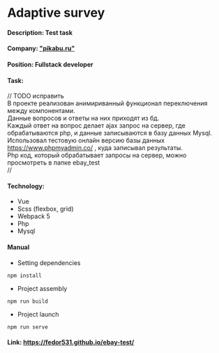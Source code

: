 # Adaptive survey
#### Description: Test task
#### Company:  ["pikabu.ru"](https://pikabu.ru/)
#### Position: Fullstack developer 
#### Task: 
// TODO исправить <br/>
В проекте реализован анимириванный функционал переключения между компонентами. <br/>
Данные вопросов и ответы на них приходят из бд. <br/>
Каждый ответ на вопрос делает ajax запрос на сервер, где обрабатываются php, и данные записываются в базу данных Mysql. <br/>
Использовал тестовую онлайн версию базы данных https://www.phpmyadmin.co/ , куда записывал результаты. <br/>
Php код, который обрабатывает запросы на сервер, можно просмотреть в папке ebay_test <br/>
//
#### Technology:
* Vue 
* Scss (flexbox, grid)
* Webpack 5
* Php
* Mysql 
#### Manual
* Setting dependencies 
```
npm install
```
* Project assembly
```
npm run build
```
* Project launch
```
npm run serve
```
#### Link: https://fedor531.github.io/ebay-test/

